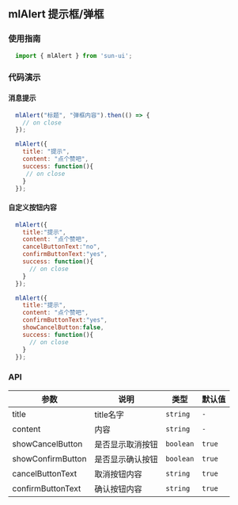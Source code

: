 ## mlAlert 提示框/弹框

### 使用指南

```javascript
  import { mlAlert } from 'sun-ui';
```
### 代码演示

#### 消息提示

```javascript
  mlAlert("标题", "弹框内容").then(() => {
    // on close
  });

  mlAlert({
    title: "提示",
    content: "点个赞吧",
    success: function(){
     // on close
    }
  });
```

#### 自定义按钮内容

```javascript
  mlAlert({
    title:"提示",
    content: "点个赞吧",
    cancelButtonText:"no",
    confirmButtonText:"yes",
    success: function(){
      // on close
    }
  });

  mlAlert({
    title:"提示",
    content: "点个赞吧",
    confirmButtonText:"yes",
    showCancelButton:false,
    success: function(){
      // on close
    }
  });
```

### API

| 参数 | 说明 | 类型 | 默认值 |
|------|------|------|------|
| title | title名字 | `string` | `-` |
| content | 内容 | `string` | `-` |
| showCancelButton | 是否显示取消按钮 | `boolean` | `true` |
| showConfirmButton | 是否显示确认按钮 | `boolean` | `true` |
| cancelButtonText | 取消按钮内容 | `string` | `true` |
| confirmButtonText | 确认按钮内容 | `string` | `true` |